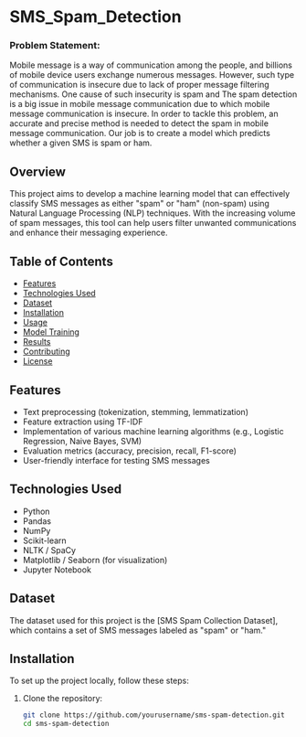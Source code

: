 # SMS_Spam_Detection

### Problem Statement: 
Mobile message is a way of communication among the people, and billions of mobile device users exchange numerous messages. However, such type of communication is insecure due to lack of proper message filtering mechanisms. One cause of such insecurity is spam and The spam detection is a big issue in mobile message communication due to which mobile message communication is insecure. In order to tackle this problem, an accurate and precise method is needed to detect the spam in mobile message communication. Our job is to create a model which predicts whether a given SMS is spam or ham.

## Overview

This project aims to develop a machine learning model that can effectively classify SMS messages as either "spam" or "ham" (non-spam) using Natural Language Processing (NLP) techniques. With the increasing volume of spam messages, this tool can help users filter unwanted communications and enhance their messaging experience.

## Table of Contents

- [Features](#features)
- [Technologies Used](#technologies-used)
- [Dataset](#dataset)
- [Installation](#installation)
- [Usage](#usage)
- [Model Training](#model-training)
- [Results](#results)
- [Contributing](#contributing)
- [License](#license)

## Features

- Text preprocessing (tokenization, stemming, lemmatization)
- Feature extraction using TF-IDF
- Implementation of various machine learning algorithms (e.g., Logistic Regression, Naive Bayes, SVM)
- Evaluation metrics (accuracy, precision, recall, F1-score)
- User-friendly interface for testing SMS messages

## Technologies Used

- Python
- Pandas
- NumPy
- Scikit-learn
- NLTK / SpaCy
- Matplotlib / Seaborn (for visualization)
- Jupyter Notebook

## Dataset

The dataset used for this project is the [SMS Spam Collection Dataset], which contains a set of SMS messages labeled as "spam" or "ham."

## Installation

To set up the project locally, follow these steps:

1. Clone the repository:
   ```bash
   git clone https://github.com/yourusername/sms-spam-detection.git
   cd sms-spam-detection
